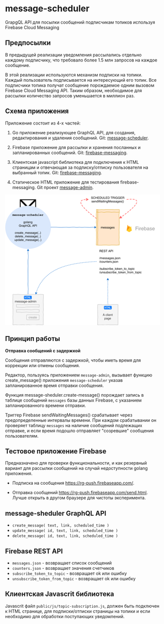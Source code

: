 message-scheduler
==================

GrapgQL API для посылки сообщений подписчикам топиков
используя Firebase Cloud Messaging


Предпосылки
-----

В предыдущей реализации уведомления рассылались отдельно каждому 
подписчику, что требовало более 1.5 млн запросов на каждое сообщение. 

В этой реализации используются механизм подписки на топики.
Каждый пользователь подписывается на интересующий его топик.
Все подписчики топика получат сообщение порождаемое одним вызовом
Firebase Cloud Messaging API. Таким образом, необходимое для рассылки количество запросов уменьшается в миллион раз.


Схема приложения
----------
Приложение состоит из 4-х частей: 
1. Go приложение реализующее GraphQL API, для создания, редактирования и удаления сообщений. Git: [message-scheduler]().

2. Firebase приложение для рассылки и хранения посланных 
и запланированных сообщений. Git: [firebase-messaging]().

3. Клиентская javascript библиотека для подключения к HTML страницам и
 отвечающая за подписку/отписку пользователя на выбранный топик. Git:
 [firebase-messaging]().

4. Статическое HTML приложение для тестирования firebase-messaging. 
 Git проект [message-admin]().

![schema](public/images/firebase-messaging.png)


Принцип работы
--------

**Отправка сообщений с задержкой**

Сообщения отправляются с задержкой, чтобы иметь время для коррекции или отмены сообщения.

Редактор, пользуясь приложением `message-admin`, вызывает функцию create_message() приложения `message-scheduler` указав запланированное время отправки сообщения.

Функция message-sheduler.create-message() порождает запись в таблице сообщений `messages` базы данных Firebase, с указанием запланированного времени отправки.


Триггер Firebase sendWaitingMessages() срабатывает через предопределенные интервалы времени. При каждом срабатывании он проверяет
 таблицу `messages` на наличие сообщений подлежащих отправке, и если время подошло отправляет "созревшие" сообщения пользователям.



Тестовое приложение Firebase 
-------

Предназначено для проверки функциональности, и как резервный вариант 
для рассылки сообщений на случай недоступности golang приложения.

- Подписка на сообщения <https://rg-push.firebaseapp.com/>.

- Отправка сообщений <https://rg-push.firebaseapp.com/send.html>.
Лучше открыть в другом браузере для чистоты эксперимента.



message-sheduler GraphQL API
------

- `create_message( text, link, scheduled_time )` 
- `update_message( id, text, link, scheduled_time )`
- `delete_message( id, text, link, scheduled_time )`


Firebase REST API
-------

- `messages.json` - возвращает список сообщений
- `counters.json` - возвращает значения счетчиков
- `subscribe_token_to_topic` - возвращает ok или ошибку
- `unsubscribe_token_from_topic` - возвращает ok или ошибку

Клиентская Javascrit библиотека
-------

Javascrit файл `public/js/topic-subscription.js`, должен быть подключен к HTML странице, для 
подписки/отписки страницы на топики и если необходимо 
для обработки поступающих уведомлений. 


